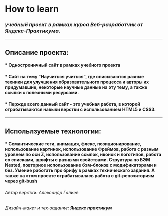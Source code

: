 # **How to learn**
### *учебный проект в рамках курса Веб-разработчик от Яндекс-Практикума.*
____________________

## Описание проекта:

#### * Одностроничный сайт в рамках учебного проекта
#### * Сайт на тему "Научиться учиться", где описываются разные техники для улучшения образовательного процесса и авторы их придумавшие, некоторые научные данные на эту тему, а также ссылки с полезными ресурсами.
#### * Пержде всего данный сайт - это учебная работа, в которой отрабатываются навыки верстки с использованием HTML5 и CSS3.
___________

## Испольлзуемые технологии:

#### * Семантические теги, анимация, флекс, позиционирование, использование картинок, использование Фреймов, работа с разным уровнем по оси Z, использование ссылок, иконок и логотипов, работа со списками, шрифты с разными свойствами. Структура по БЭМ Nested, повторное использование бэм-блоков с модификаторами и без. Умение работать про брифу в рамках технического задания.  А также на этом проекте отрабатывалась работа с git-репозиториям через git-bush


###### Автор верстки: *Александр Галиев*
###### Дизайн-макет и тех-задание: **Яндекс практикум**
